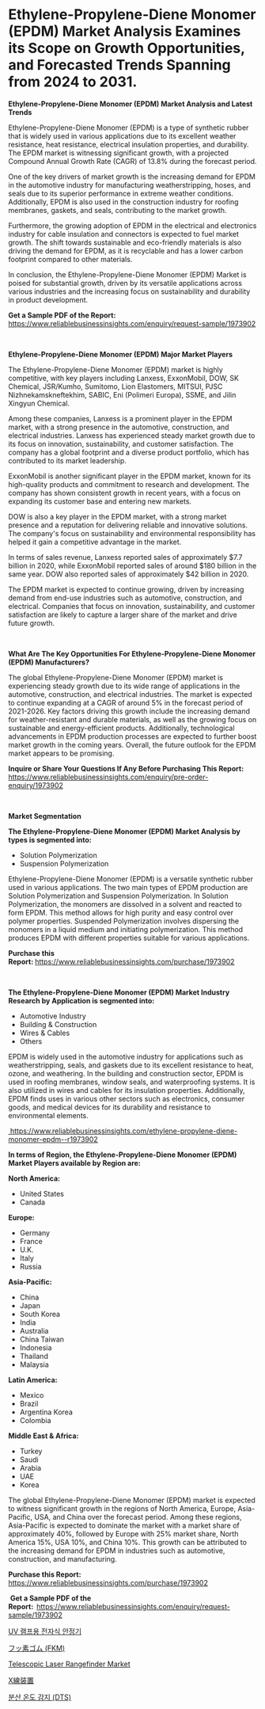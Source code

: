 <p><h1>Ethylene-Propylene-Diene Monomer (EPDM) Market Analysis Examines its Scope on Growth Opportunities, and Forecasted Trends Spanning from 2024 to 2031.</h1></p><p><strong>Ethylene-Propylene-Diene Monomer (EPDM) Market Analysis and Latest Trends</strong></p>
<p><p>Ethylene-Propylene-Diene Monomer (EPDM) is a type of synthetic rubber that is widely used in various applications due to its excellent weather resistance, heat resistance, electrical insulation properties, and durability. The EPDM market is witnessing significant growth, with a projected Compound Annual Growth Rate (CAGR) of 13.8% during the forecast period.</p><p>One of the key drivers of market growth is the increasing demand for EPDM in the automotive industry for manufacturing weatherstripping, hoses, and seals due to its superior performance in extreme weather conditions. Additionally, EPDM is also used in the construction industry for roofing membranes, gaskets, and seals, contributing to the market growth.</p><p>Furthermore, the growing adoption of EPDM in the electrical and electronics industry for cable insulation and connectors is expected to fuel market growth. The shift towards sustainable and eco-friendly materials is also driving the demand for EPDM, as it is recyclable and has a lower carbon footprint compared to other materials.</p><p>In conclusion, the Ethylene-Propylene-Diene Monomer (EPDM) Market is poised for substantial growth, driven by its versatile applications across various industries and the increasing focus on sustainability and durability in product development.</p></p>
<p><strong>Get a Sample PDF of the Report:&nbsp;</strong> <a href="https://www.reliablebusinessinsights.com/enquiry/request-sample/1973902">https://www.reliablebusinessinsights.com/enquiry/request-sample/1973902</a></p>
<p>&nbsp;</p>
<p><strong>Ethylene-Propylene-Diene Monomer (EPDM) Major Market Players</strong></p>
<p><p>The Ethylene-Propylene-Diene Monomer (EPDM) market is highly competitive, with key players including Lanxess, ExxonMobil, DOW, SK Chemical, JSR/Kumho, Sumitomo, Lion Elastomers, MITSUI, PJSC Nizhnekamskneftekhim, SABIC, Eni (Polimeri Europa), SSME, and Jilin Xingyun Chemical.</p><p>Among these companies, Lanxess is a prominent player in the EPDM market, with a strong presence in the automotive, construction, and electrical industries. Lanxess has experienced steady market growth due to its focus on innovation, sustainability, and customer satisfaction. The company has a global footprint and a diverse product portfolio, which has contributed to its market leadership.</p><p>ExxonMobil is another significant player in the EPDM market, known for its high-quality products and commitment to research and development. The company has shown consistent growth in recent years, with a focus on expanding its customer base and entering new markets.</p><p>DOW is also a key player in the EPDM market, with a strong market presence and a reputation for delivering reliable and innovative solutions. The company's focus on sustainability and environmental responsibility has helped it gain a competitive advantage in the market.</p><p>In terms of sales revenue, Lanxess reported sales of approximately $7.7 billion in 2020, while ExxonMobil reported sales of around $180 billion in the same year. DOW also reported sales of approximately $42 billion in 2020.</p><p>The EPDM market is expected to continue growing, driven by increasing demand from end-use industries such as automotive, construction, and electrical. Companies that focus on innovation, sustainability, and customer satisfaction are likely to capture a larger share of the market and drive future growth.</p></p>
<p>&nbsp;</p>
<p><strong>What Are The Key Opportunities For Ethylene-Propylene-Diene Monomer (EPDM) Manufacturers?</strong></p>
<p><p>The global Ethylene-Propylene-Diene Monomer (EPDM) market is experiencing steady growth due to its wide range of applications in the automotive, construction, and electrical industries. The market is expected to continue expanding at a CAGR of around 5% in the forecast period of 2021-2026. Key factors driving this growth include the increasing demand for weather-resistant and durable materials, as well as the growing focus on sustainable and energy-efficient products. Additionally, technological advancements in EPDM production processes are expected to further boost market growth in the coming years. Overall, the future outlook for the EPDM market appears to be promising.</p></p>
<p><strong>Inquire or Share Your Questions If Any Before Purchasing This Report:</strong> <a href="https://www.reliablebusinessinsights.com/enquiry/pre-order-enquiry/1973902">https://www.reliablebusinessinsights.com/enquiry/pre-order-enquiry/1973902</a></p>
<p>&nbsp;</p>
<p><strong>Market Segmentation</strong></p>
<p><strong>The Ethylene-Propylene-Diene Monomer (EPDM) Market Analysis by types is segmented into:</strong></p>
<p><ul><li>Solution Polymerization</li><li>Suspension Polymerization</li></ul></p>
<p><p>Ethylene-Propylene-Diene Monomer (EPDM) is a versatile synthetic rubber used in various applications. The two main types of EPDM production are Solution Polymerization and Suspension Polymerization. In Solution Polymerization, the monomers are dissolved in a solvent and reacted to form EPDM. This method allows for high purity and easy control over polymer properties. Suspended Polymerization involves dispersing the monomers in a liquid medium and initiating polymerization. This method produces EPDM with different properties suitable for various applications.</p></p>
<p><strong>Purchase this Report:&nbsp;</strong><a href="https://www.reliablebusinessinsights.com/purchase/1973902">https://www.reliablebusinessinsights.com/purchase/1973902</a></p>
<p>&nbsp;</p>
<p><strong>The Ethylene-Propylene-Diene Monomer (EPDM) Market Industry Research by Application is segmented into:</strong></p>
<p><ul><li>Automotive Industry</li><li>Building & Construction</li><li>Wires & Cables</li><li>Others</li></ul></p>
<p><p>EPDM is widely used in the automotive industry for applications such as weatherstripping, seals, and gaskets due to its excellent resistance to heat, ozone, and weathering. In the building and construction sector, EPDM is used in roofing membranes, window seals, and waterproofing systems. It is also utilized in wires and cables for its insulation properties. Additionally, EPDM finds uses in various other sectors such as electronics, consumer goods, and medical devices for its durability and resistance to environmental elements.</p></p>
<p><a href="https://www.reliablebusinessinsights.com/ethylene-propylene-diene-monomer-epdm--r1973902">&nbsp;https://www.reliablebusinessinsights.com/ethylene-propylene-diene-monomer-epdm--r1973902</a></p>
<p><strong>In terms of Region, the Ethylene-Propylene-Diene Monomer (EPDM) Market Players available by Region are:</strong></p>
<p>
    <p> <strong> North America: </strong>
        <ul>
            <li>United States</li>
            <li>Canada</li>
        </ul>
        </p> 
    <p> <strong> Europe: </strong>
        <ul>
            <li>Germany</li>
            <li>France</li>
            <li>U.K.</li>
            <li>Italy</li>
            <li>Russia</li>
        </ul>
        </p> 
    <p> <strong> Asia-Pacific: </strong>
        <ul>
            <li>China</li>
            <li>Japan</li>
            <li>South Korea</li>
            <li>India</li>
            <li>Australia</li>
            <li>China Taiwan</li>
            <li>Indonesia</li>
            <li>Thailand</li>
            <li>Malaysia</li>
        </ul>
        </p> 
    <p> <strong> Latin America: </strong>
        <ul>
            <li>Mexico</li>
            <li>Brazil</li>
            <li>Argentina Korea</li>
            <li>Colombia</li>
        </ul>
        </p> 
    <p> <strong> Middle East & Africa: </strong>
        <ul>
            <li>Turkey</li>
            <li>Saudi</li>
            <li>Arabia</li>
            <li>UAE</li>
            <li>Korea</li>
        </ul>
    </p>
    </p>
<p><p>The global Ethylene-Propylene-Diene Monomer (EPDM) market is expected to witness significant growth in the regions of North America, Europe, Asia-Pacific, USA, and China over the forecast period. Among these regions, Asia-Pacific is expected to dominate the market with a market share of approximately 40%, followed by Europe with 25% market share, North America 15%, USA 10%, and China 10%. This growth can be attributed to the increasing demand for EPDM in industries such as automotive, construction, and manufacturing.</p></p>
<p><strong>Purchase this Report: </strong><a href="https://www.reliablebusinessinsights.com/purchase/1973902">https://www.reliablebusinessinsights.com/purchase/1973902</a></p>
<p>&nbsp;<strong>Get a Sample PDF of the Report:&nbsp;&nbsp;</strong><a href="https://www.reliablebusinessinsights.com/enquiry/request-sample/1973902">https://www.reliablebusinessinsights.com/enquiry/request-sample/1973902</a></p>
<p><strong></strong></p>
<p><p><a href="https://github.com/konokaryan/Market-Research-Report-List-1/blob/main/2001552125120.md">UV 램프용 전자식 안정기</a></p><p><a href="https://github.com/laurenreichert/Market-Research-Report-List-2/blob/main/3057454116143.md">フッ素ゴム (FKM)</a></p><p><a href="https://github.com/santosh758595/Market-Research-Report-List-5/blob/main/telescopic-laser-rangefinder-market.md">Telescopic Laser Rangefinder Market</a></p><p><a href="https://github.com/RodHoppe07/Market-Research-Report-List-2/blob/main/9757725116144.md">X線装置</a></p><p><a href="https://github.com/mithunmistry2258/Market-Research-Report-List-1/blob/main/7715358125119.md">분산 온도 감지 (DTS)</a></p></p>
